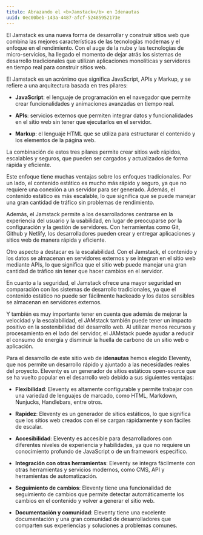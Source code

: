 ```yaml
---
titulo: Abrazando el <b>Jamstack</b> en Idenautas
uuid: 0ec00beb-143a-4487-afcf-52485952173e
---
```


El Jamstack es una nueva forma de desarrollar y construir sitios web que combina las mejores características de las tecnologías modernas y el enfoque en el rendimiento. Con el auge de la nube y las tecnologías de micro-servicios, ha llegado el momento de dejar atrás los sistemas de desarrollo tradicionales que utilizan aplicaciones monolíticas y servidores en tiempo real para construir sitios web.

El Jamstack es un acrónimo que significa JavaScript, APIs y Markup, y se refiere a una arquitectura basada en tres pilares:

- **JavaScript**: el lenguaje de programación en el navegador que permite crear funcionalidades y animaciones avanzadas en tiempo real.

- **APIs**: servicios externos que permiten integrar datos y funcionalidades en el sitio web sin tener que ejecutarlos en el servidor.

- **Markup**: el lenguaje HTML que se utiliza para estructurar el contenido y los elementos de la página web.

La combinación de estos tres pilares permite crear sitios web rápidos, escalables y seguros, que pueden ser cargados y actualizados de forma rápida y eficiente.

Este enfoque tiene muchas ventajas sobre los enfoques tradicionales. Por un lado, el contenido estático es mucho más rápido y seguro, ya que no requiere una conexión a un servidor para ser generado. Además, el contenido estático es más escalable, lo que significa que se puede manejar una gran cantidad de tráfico sin problemas de rendimiento.

Además, el Jamstack permite a los desarrolladores centrarse en la experiencia del usuario y la usabilidad, en lugar de preocuparse por la configuración y la gestión de servidores. Con herramientas como Git, Github y Netlify, los desarrolladores pueden crear y entregar aplicaciones y sitios web de manera rápida y eficiente.

Otro aspecto a destacar es la escalabilidad. Con el Jamstack, el contenido y los datos se almacenan en servidores externos y se integran en el sitio web mediante APIs, lo que significa que el sitio web puede manejar una gran cantidad de tráfico sin tener que hacer cambios en el servidor.

En cuanto a la seguridad, el Jamstack ofrece una mayor seguridad en comparación con los sistemas de desarrollo tradicionales, ya que el contenido estático no puede ser fácilmente hackeado y los datos sensibles se almacenan en servidores externos.

Y también es muy importante tener en cuenta que además de mejorar la velocidad y la escalabilidad, el JAMstack también puede tener un impacto positivo en la sostenibilidad del desarrollo web. Al utilizar menos recursos y procesamiento en el lado del servidor, el JAMstack puede ayudar a reducir el consumo de energía y disminuir la huella de carbono de un sitio web o aplicación.

Para el desarrollo de este sitio web de <b>idenautas</b> hemos elegido Eleventy, que nos permite un desarrollo rápido y ajuntado a las necesidades reales del proyecto. Eleventy es un generador de sitios estáticos open-source que se ha vuelto popular en el desarrollo web debido a sus siguientes ventajas:

- **Flexibilidad**: Eleventy es altamente configurable y permite trabajar con una variedad de lenguajes de marcado, como HTML, Markdown, Nunjucks, Handlebars, entre otros.

- **Rapidez**: Eleventy es un generador de sitios estáticos, lo que significa que los sitios web creados con él se cargan rápidamente y son fáciles de escalar.

- **Accesibilidad**: Eleventy es accesible para desarrolladores con diferentes niveles de experiencia y habilidades, ya que no requiere un conocimiento profundo de JavaScript o de un framework específico.

- **Integración con otras herramientas**: Eleventy se integra fácilmente con otras herramientas y servicios modernos, como CMS, API y herramientas de automatización.

- **Seguimiento de cambios**: Eleventy tiene una funcionalidad de seguimiento de cambios que permite detectar automáticamente los cambios en el contenido y volver a generar el sitio web.

- **Documentación y comunidad**: Eleventy tiene una excelente documentación y una gran comunidad de desarrolladores que comparten sus experiencias y soluciones a problemas comunes.
